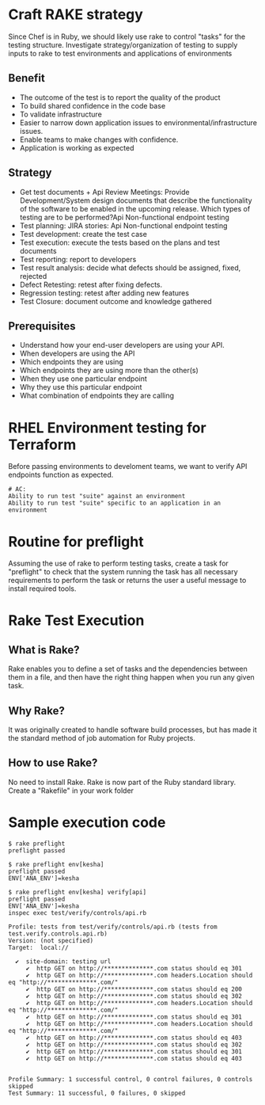# Craft RAKE strategy
 Since Chef is in Ruby, we should likely use rake to control "tasks" for the testing structure. Investigate strategy/organization of testing to supply inputs to rake to test environments and applications of environments

## Benefit
- The outcome of the test is to report the quality of the product
- To build shared confidence in the code base
- To validate infrastructure
- Easier to narrow down application issues to environmental/infrastructure issues.
- Enable teams to make changes with confidence.
- Application is working as expected

## Strategy
- Get test documents + Api Review Meetings: Provide Development/System design documents that describe the functionality of the software to be enabled in the upcoming release. Which types of testing are to be performed?Api Non-functional endpoint testing
- Test planning:  JIRA stories: Api Non-functional endpoint testing
- Test development: create the test case
- Test execution: execute the tests based on the plans and test documents
- Test reporting: report to developers
- Test result analysis: decide what defects should be assigned, fixed, rejected
- Defect Retesting: retest after fixing defects.
- Regression testing: retest after adding new features
- Test Closure: document outcome and knowledge gathered


## Prerequisites
- Understand how your end-user developers are using your API.
- When developers are using the API
- Which endpoints they are using
- Which endpoints they are using more than the other(s)
- When they use one particular endpoint
- Why they use this particular endpoint
- What combination of endpoints they are calling


# RHEL Environment testing for Terraform
 Before passing environments to develoment teams, we want to verify API endpoints function as expected.
```
# AC:
Ability to run test "suite" against an environment
Ability to run test "suite" specific to an application in an environment
```


 # Routine for preflight
 Assuming the use of rake to perform testing tasks, create a task for "preflight" to check that the system running the task has all necessary requirements to perform the task or returns the user a useful message to install required tools.

# Rake Test Execution

## What is Rake?
  Rake enables you to define a set of tasks and the dependencies between them in a file, and then have the right thing happen when you run any given task.

## Why Rake?
  It was originally created to handle software build processes,
  but has made it the standard method of job automation for Ruby projects.

## How to use Rake?
  No need to install Rake. Rake is now part of the Ruby standard library. Create a "Rakefile" in your work folder

# Sample execution code

```
$ rake preflight
preflight passed

$ rake preflight env[kesha]
preflight passed
ENV['ANA_ENV']=kesha

$ rake preflight env[kesha] verify[api]
preflight passed
ENV['ANA_ENV']=kesha
inspec exec test/verify/controls/api.rb

Profile: tests from test/verify/controls/api.rb (tests from test.verify.controls.api.rb)
Version: (not specified)
Target:  local://

  ✔  site-domain: testing url
     ✔  http GET on http://**************.com status should eq 301
     ✔  http GET on http://**************.com headers.Location should eq "http://**************.com/"
     ✔  http GET on http://**************.com status should eq 200
     ✔  http GET on http://**************.com status should eq 302
     ✔  http GET on http://**************.com headers.Location should eq "http://**************.com/"
     ✔  http GET on http://**************.com status should eq 301
     ✔  http GET on http://**************.com headers.Location should eq "http://**************.com/"
     ✔  http GET on http://**************.com status should eq 403
     ✔  http GET on http://**************.com status should eq 302
     ✔  http GET on http://**************.com status should eq 301
     ✔  http GET on http://**************.com status should eq 403


Profile Summary: 1 successful control, 0 control failures, 0 controls skipped
Test Summary: 11 successful, 0 failures, 0 skipped
```
